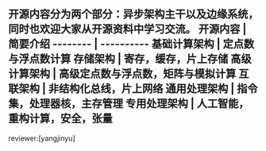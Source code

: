 开源内容分为两个部分：异步架构主干以及边缘系统，同时也欢迎大家从开源资料中学习交流。
开源内容     | 简要介绍
-------- | ----------
基础计算架构  | 定点数与浮点数计算
存储架构  | 寄存，缓存，片上存储
高级计算架构  | 高级定点数与浮点数，矩阵与模拟计算
互联架构  | 非结构化总线，片上网络
通用处理架构 | 指令集，处理器核，主存管理
专用处理架构 | 人工智能，重构计算，安全，张量
---
reviewer:[yangjinyu]